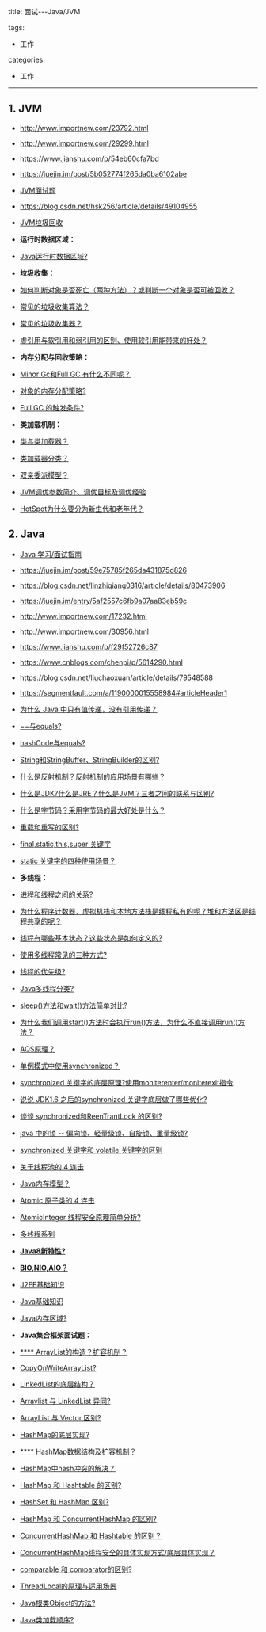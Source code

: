 title: 面试---Java/JVM

tags:
  - 工作

categories:
  - 工作

---
## 1. JVM
- http://www.importnew.com/23792.html
- http://www.importnew.com/29299.html
- https://www.jianshu.com/p/54eb60cfa7bd
- https://juejin.im/post/5b052774f265da0ba6102abe
- [JVM面试题](https://github.com/Homiss/Java-interview-questions/blob/master/JVM/JVM%E9%9D%A2%E8%AF%95%E9%A2%98.md)
- https://blog.csdn.net/hsk256/article/details/49104955
- [JVM垃圾回收](https://github.com/mnan2c/JavaGuide/blob/master/docs/java/%E6%90%9E%E5%AE%9AJVM%E5%9E%83%E5%9C%BE%E5%9B%9E%E6%94%B6%E5%B0%B1%E6%98%AF%E8%BF%99%E4%B9%88%E7%AE%80%E5%8D%95.md)


- **运行时数据区域：**
- [Java运行时数据区域?](https://github.com/mnan2c/JavaGuide/blob/master/docs/java/%E5%8F%AF%E8%83%BD%E6%98%AF%E6%8A%8AJava%E5%86%85%E5%AD%98%E5%8C%BA%E5%9F%9F%E8%AE%B2%E7%9A%84%E6%9C%80%E6%B8%85%E6%A5%9A%E7%9A%84%E4%B8%80%E7%AF%87%E6%96%87%E7%AB%A0.md#%E4%BA%8C-%E8%BF%90%E8%A1%8C%E6%97%B6%E6%95%B0%E6%8D%AE%E5%8C%BA%E5%9F%9F)
- **垃圾收集：**
- [如何判断对象是否死亡（两种方法）？或判断一个对象是否可被回收？](https://github.com/CyC2018/CS-Notes/blob/master/docs/notes/Java%20%E8%99%9A%E6%8B%9F%E6%9C%BA.md#%E5%88%A4%E6%96%AD%E4%B8%80%E4%B8%AA%E5%AF%B9%E8%B1%A1%E6%98%AF%E5%90%A6%E5%8F%AF%E8%A2%AB%E5%9B%9E%E6%94%B6)
- [常见的垃圾收集算法？](https://github.com/CyC2018/CS-Notes/blob/master/docs/notes/Java%20%E8%99%9A%E6%8B%9F%E6%9C%BA.md#%E5%9E%83%E5%9C%BE%E6%94%B6%E9%9B%86%E7%AE%97%E6%B3%95)
- [常见的垃圾收集器？](https://github.com/CyC2018/CS-Notes/blob/master/docs/notes/Java%20%E8%99%9A%E6%8B%9F%E6%9C%BA.md#%E5%9E%83%E5%9C%BE%E6%94%B6%E9%9B%86%E5%99%A8)
- [虚引用与软引用和弱引用的区别、使用软引用能带来的好处？](https://github.com/mnan2c/JavaGuide/blob/master/docs/java/%E6%90%9E%E5%AE%9AJVM%E5%9E%83%E5%9C%BE%E5%9B%9E%E6%94%B6%E5%B0%B1%E6%98%AF%E8%BF%99%E4%B9%88%E7%AE%80%E5%8D%95.md#23-%E5%86%8D%E8%B0%88%E5%BC%95%E7%94%A8)
- **内存分配与回收策略：**
- [Minor Gc和Full GC 有什么不同呢？](https://github.com/CyC2018/CS-Notes/blob/master/docs/notes/Java%20%E8%99%9A%E6%8B%9F%E6%9C%BA.md#minor-gc-%E5%92%8C-full-gc)
- [对象的内存分配策略?](https://github.com/CyC2018/CS-Notes/blob/master/docs/notes/Java%20%E8%99%9A%E6%8B%9F%E6%9C%BA.md#%E5%86%85%E5%AD%98%E5%88%86%E9%85%8D%E7%AD%96%E7%95%A5)
- [Full GC 的触发条件?](https://github.com/CyC2018/CS-Notes/blob/master/docs/notes/Java%20%E8%99%9A%E6%8B%9F%E6%9C%BA.md#full-gc-%E7%9A%84%E8%A7%A6%E5%8F%91%E6%9D%A1%E4%BB%B6)
- **类加载机制：**
- [类与类加载器？](https://github.com/CyC2018/CS-Notes/blob/master/docs/notes/Java%20%E8%99%9A%E6%8B%9F%E6%9C%BA.md#%E7%B1%BB%E4%B8%8E%E7%B1%BB%E5%8A%A0%E8%BD%BD%E5%99%A8)
- [类加载器分类？](https://github.com/CyC2018/CS-Notes/blob/master/docs/notes/Java%20%E8%99%9A%E6%8B%9F%E6%9C%BA.md#%E7%B1%BB%E5%8A%A0%E8%BD%BD%E5%99%A8%E5%88%86%E7%B1%BB)
- [双亲委派模型？](https://github.com/CyC2018/CS-Notes/blob/master/docs/notes/Java%20%E8%99%9A%E6%8B%9F%E6%9C%BA.md#%E5%8F%8C%E4%BA%B2%E5%A7%94%E6%B4%BE%E6%A8%A1%E5%9E%8B)
- [JVM调优参数简介、调优目标及调优经验](https://blog.csdn.net/jisuanjiguoba/article/details/80176223)
- [HotSpot为什么要分为新生代和老年代？](https://github.com/mnan2c/JavaGuide/blob/master/docs/java/%E6%90%9E%E5%AE%9AJVM%E5%9E%83%E5%9C%BE%E5%9B%9E%E6%94%B6%E5%B0%B1%E6%98%AF%E8%BF%99%E4%B9%88%E7%AE%80%E5%8D%95.md#34-%E5%88%86%E4%BB%A3%E6%94%B6%E9%9B%86%E7%AE%97%E6%B3%95)

## 2. Java
- [Java 学习/面试指南](https://github.com/Snailclimb/JavaGuide)
- https://juejin.im/post/59e75785f265da431875d826
- https://blog.csdn.net/linzhiqiang0316/article/details/80473906
- https://juejin.im/entry/5af2557c6fb9a07aa83eb59c
- http://www.importnew.com/17232.html
- http://www.importnew.com/30956.html
- https://www.jianshu.com/p/f29f52726c87
- https://www.cnblogs.com/chenpi/p/5614290.html
- https://blog.csdn.net/liuchaoxuan/article/details/79548588
- https://segmentfault.com/a/1190000015558984#articleHeader1


- [为什么 Java 中只有值传递，没有引用传递？](https://github.com/mnan2c/JavaGuide/blob/master/docs/essential-content-for-interview/MostCommonJavaInterviewQuestions/%E7%AC%AC%E4%B8%80%E5%91%A8%EF%BC%882018-8-7%EF%BC%89.md#%E4%B8%80-%E4%B8%BA%E4%BB%80%E4%B9%88-java-%E4%B8%AD%E5%8F%AA%E6%9C%89%E5%80%BC%E4%BC%A0%E9%80%92)
- [==与equals?](https://github.com/mnan2c/JavaGuide/blob/master/docs/essential-content-for-interview/MostCommonJavaInterviewQuestions/%E7%AC%AC%E4%B8%80%E5%91%A8%EF%BC%882018-8-7%EF%BC%89.md#%E4%BA%8C--%E4%B8%8Eequals%E9%87%8D%E8%A6%81)
- [hashCode与equals?](https://github.com/mnan2c/JavaGuide/blob/master/docs/essential-content-for-interview/MostCommonJavaInterviewQuestions/%E7%AC%AC%E4%B8%80%E5%91%A8%EF%BC%882018-8-7%EF%BC%89.md#hashcode%E4%B8%8Eequals%E7%9A%84%E7%9B%B8%E5%85%B3%E8%A7%84%E5%AE%9A)
- [String和StringBuffer、StringBuilder的区别?](https://github.com/mnan2c/JavaGuide/blob/master/docs/essential-content-for-interview/MostCommonJavaInterviewQuestions/%E7%AC%AC%E4%BA%8C%E5%91%A8%282018-8-13%29.md#string%E5%92%8Cstringbufferstringbuilder%E7%9A%84%E5%8C%BA%E5%88%AB%E6%98%AF%E4%BB%80%E4%B9%88string%E4%B8%BA%E4%BB%80%E4%B9%88%E6%98%AF%E4%B8%8D%E5%8F%AF%E5%8F%98%E7%9A%84)
- [什么是反射机制？反射机制的应用场景有哪些？](https://github.com/mnan2c/JavaGuide/blob/master/docs/essential-content-for-interview/MostCommonJavaInterviewQuestions/%E7%AC%AC%E4%BA%8C%E5%91%A8%282018-8-13%29.md#%E4%BB%80%E4%B9%88%E6%98%AF%E5%8F%8D%E5%B0%84%E6%9C%BA%E5%88%B6%E5%8F%8D%E5%B0%84%E6%9C%BA%E5%88%B6%E7%9A%84%E5%BA%94%E7%94%A8%E5%9C%BA%E6%99%AF%E6%9C%89%E5%93%AA%E4%BA%9B)
- [什么是JDK?什么是JRE？什么是JVM？三者之间的联系与区别?](https://github.com/mnan2c/JavaGuide/blob/master/docs/essential-content-for-interview/MostCommonJavaInterviewQuestions/%E7%AC%AC%E4%BA%8C%E5%91%A8%282018-8-13%29.md#%E4%BB%80%E4%B9%88%E6%98%AFjdk%E4%BB%80%E4%B9%88%E6%98%AFjre%E4%BB%80%E4%B9%88%E6%98%AFjvm%E4%B8%89%E8%80%85%E4%B9%8B%E9%97%B4%E7%9A%84%E8%81%94%E7%B3%BB%E4%B8%8E%E5%8C%BA%E5%88%AB)
- [什么是字节码？采用字节码的最大好处是什么？](https://github.com/mnan2c/JavaGuide/blob/master/docs/essential-content-for-interview/MostCommonJavaInterviewQuestions/%E7%AC%AC%E4%BA%8C%E5%91%A8%282018-8-13%29.md#%E4%BB%80%E4%B9%88%E6%98%AF%E5%AD%97%E8%8A%82%E7%A0%81%E9%87%87%E7%94%A8%E5%AD%97%E8%8A%82%E7%A0%81%E7%9A%84%E6%9C%80%E5%A4%A7%E5%A5%BD%E5%A4%84%E6%98%AF%E4%BB%80%E4%B9%88)
- [重载和重写的区别?](https://github.com/mnan2c/JavaGuide/blob/master/docs/essential-content-for-interview/MostCommonJavaInterviewQuestions/%E7%AC%AC%E4%BA%8C%E5%91%A8%282018-8-13%29.md#%E9%87%8D%E8%BD%BD%E5%92%8C%E9%87%8D%E5%86%99%E7%9A%84%E5%8C%BA%E5%88%AB)
- [final,static,this,super 关键字](https://github.com/mnan2c/JavaGuide/blob/master/docs/java/Basis/final%E3%80%81static%E3%80%81this%E3%80%81super.md#finalstaticthissuper-%E5%85%B3%E9%94%AE%E5%AD%97%E6%80%BB%E7%BB%93)
- [static 关键字的四种使用场景？](https://github.com/mnan2c/JavaGuide/blob/master/docs/java/Basis/final%E3%80%81static%E3%80%81this%E3%80%81super.md#static-%E5%85%B3%E9%94%AE%E5%AD%97%E4%B8%BB%E8%A6%81%E6%9C%89%E4%BB%A5%E4%B8%8B%E5%9B%9B%E7%A7%8D%E4%BD%BF%E7%94%A8%E5%9C%BA%E6%99%AF)
- **多线程：**
- [进程和线程之间的关系?](https://github.com/mnan2c/JavaGuide/blob/master/docs/java/Multithread/ConcurrentProgramming1-%E5%B9%B6%E5%8F%91%E7%BC%96%E7%A8%8B%E5%9F%BA%E7%A1%80%E7%9F%A5%E8%AF%86.md#13-%E4%BB%8E-jvm-%E8%A7%92%E5%BA%A6%E8%AF%B4%E8%BF%9B%E7%A8%8B%E5%92%8C%E7%BA%BF%E7%A8%8B%E4%B9%8B%E9%97%B4%E7%9A%84%E5%85%B3%E7%B3%BB%E9%87%8D%E8%A6%81)
- [为什么程序计数器、虚拟机栈和本地方法栈是线程私有的呢？堆和方法区是线程共享的呢？](https://github.com/mnan2c/JavaGuide/blob/master/docs/java/Multithread/ConcurrentProgramming1-%E5%B9%B6%E5%8F%91%E7%BC%96%E7%A8%8B%E5%9F%BA%E7%A1%80%E7%9F%A5%E8%AF%86.md#132-%E7%A8%8B%E5%BA%8F%E8%AE%A1%E6%95%B0%E5%99%A8%E4%B8%BA%E4%BB%80%E4%B9%88%E6%98%AF%E7%A7%81%E6%9C%89%E7%9A%84)
- [线程有哪些基本状态？这些状态是如何定义的?](https://github.com/mnan2c/JavaGuide/blob/master/docs/essential-content-for-interview/MostCommonJavaInterviewQuestions/%E7%AC%AC%E5%9B%9B%E5%91%A8%282018-8-30%29.md#2-%E7%BA%BF%E7%A8%8B%E6%9C%89%E5%93%AA%E4%BA%9B%E5%9F%BA%E6%9C%AC%E7%8A%B6%E6%80%81%E8%BF%99%E4%BA%9B%E7%8A%B6%E6%80%81%E6%98%AF%E5%A6%82%E4%BD%95%E5%AE%9A%E4%B9%89%E7%9A%84)
- [使用多线程常见的三种方式?](https://github.com/mnan2c/JavaGuide/blob/master/docs/essential-content-for-interview/MostCommonJavaInterviewQuestions/%E7%AC%AC%E5%9B%9B%E5%91%A8%282018-8-30%29.md#5-%E4%BD%BF%E7%94%A8%E5%A4%9A%E7%BA%BF%E7%A8%8B%E5%B8%B8%E8%A7%81%E7%9A%84%E4%B8%89%E7%A7%8D%E6%96%B9%E5%BC%8F)
- [线程的优先级?](https://github.com/mnan2c/JavaGuide/blob/master/docs/essential-content-for-interview/MostCommonJavaInterviewQuestions/%E7%AC%AC%E5%9B%9B%E5%91%A8%282018-8-30%29.md#6-%E7%BA%BF%E7%A8%8B%E7%9A%84%E4%BC%98%E5%85%88%E7%BA%A7)
- [Java多线程分类?](https://github.com/mnan2c/JavaGuide/blob/master/docs/essential-content-for-interview/MostCommonJavaInterviewQuestions/%E7%AC%AC%E5%9B%9B%E5%91%A8%282018-8-30%29.md#7-java%E5%A4%9A%E7%BA%BF%E7%A8%8B%E5%88%86%E7%B1%BB)
- [sleep()方法和wait()方法简单对比?](https://github.com/mnan2c/JavaGuide/blob/master/docs/essential-content-for-interview/MostCommonJavaInterviewQuestions/%E7%AC%AC%E5%9B%9B%E5%91%A8%282018-8-30%29.md#8-sleep%E6%96%B9%E6%B3%95%E5%92%8Cwait%E6%96%B9%E6%B3%95%E7%AE%80%E5%8D%95%E5%AF%B9%E6%AF%94)
- [为什么我们调用start()方法时会执行run()方法，为什么不直接调用run()方法？](https://github.com/mnan2c/JavaGuide/blob/master/docs/essential-content-for-interview/MostCommonJavaInterviewQuestions/%E7%AC%AC%E5%9B%9B%E5%91%A8%282018-8-30%29.md#8-sleep%E6%96%B9%E6%B3%95%E5%92%8Cwait%E6%96%B9%E6%B3%95%E7%AE%80%E5%8D%95%E5%AF%B9%E6%AF%94)
- [AQS原理？](https://github.com/mnan2c/JavaGuide/blob/master/docs/java/Multithread/AQS.md#21-aqs-%E5%8E%9F%E7%90%86%E6%A6%82%E8%A7%88)
- [单例模式中使用synchronized？](https://github.com/mnan2c/JavaGuide/blob/master/docs/java/Multithread/BATJ%E9%83%BD%E7%88%B1%E9%97%AE%E7%9A%84%E5%A4%9A%E7%BA%BF%E7%A8%8B%E9%9D%A2%E8%AF%95%E9%A2%98.md#12-%E8%AF%B4%E8%AF%B4%E8%87%AA%E5%B7%B1%E6%98%AF%E6%80%8E%E4%B9%88%E4%BD%BF%E7%94%A8-synchronized-%E5%85%B3%E9%94%AE%E5%AD%97%E5%9C%A8%E9%A1%B9%E7%9B%AE%E4%B8%AD%E7%94%A8%E5%88%B0%E4%BA%86%E5%90%97)
- [synchronized 关键字的底层原理?使用moniterenter/moniterexit指令](https://github.com/mnan2c/JavaGuide/blob/master/docs/java/Multithread/BATJ%E9%83%BD%E7%88%B1%E9%97%AE%E7%9A%84%E5%A4%9A%E7%BA%BF%E7%A8%8B%E9%9D%A2%E8%AF%95%E9%A2%98.md#13-%E8%AE%B2%E4%B8%80%E4%B8%8B-synchronized-%E5%85%B3%E9%94%AE%E5%AD%97%E7%9A%84%E5%BA%95%E5%B1%82%E5%8E%9F%E7%90%86)
- [说说 JDK1.6 之后的synchronized 关键字底层做了哪些优化?](https://github.com/mnan2c/JavaGuide/blob/master/docs/java/Multithread/BATJ%E9%83%BD%E7%88%B1%E9%97%AE%E7%9A%84%E5%A4%9A%E7%BA%BF%E7%A8%8B%E9%9D%A2%E8%AF%95%E9%A2%98.md#14-%E8%AF%B4%E8%AF%B4-jdk16-%E4%B9%8B%E5%90%8E%E7%9A%84synchronized-%E5%85%B3%E9%94%AE%E5%AD%97%E5%BA%95%E5%B1%82%E5%81%9A%E4%BA%86%E5%93%AA%E4%BA%9B%E4%BC%98%E5%8C%96%E5%8F%AF%E4%BB%A5%E8%AF%A6%E7%BB%86%E4%BB%8B%E7%BB%8D%E4%B8%80%E4%B8%8B%E8%BF%99%E4%BA%9B%E4%BC%98%E5%8C%96%E5%90%97)
- [谈谈 synchronized和ReenTrantLock 的区别?](https://github.com/mnan2c/JavaGuide/blob/master/docs/java/Multithread/BATJ%E9%83%BD%E7%88%B1%E9%97%AE%E7%9A%84%E5%A4%9A%E7%BA%BF%E7%A8%8B%E9%9D%A2%E8%AF%95%E9%A2%98.md#15-%E8%B0%88%E8%B0%88-synchronized%E5%92%8Creentrantlock-%E7%9A%84%E5%8C%BA%E5%88%AB)
- [java 中的锁 -- 偏向锁、轻量级锁、自旋锁、重量级锁?](http://www.ideabuffer.cn/2017/04/21/java-%E4%B8%AD%E7%9A%84%E9%94%81-%E5%81%8F%E5%90%91%E9%94%81%E3%80%81%E8%BD%BB%E9%87%8F%E7%BA%A7%E9%94%81%E3%80%81%E8%87%AA%E6%97%8B%E9%94%81%E3%80%81%E9%87%8D%E9%87%8F%E7%BA%A7%E9%94%81/)
- [synchronized 关键字和 volatile 关键字的区别](https://github.com/mnan2c/JavaGuide/blob/master/docs/java/Multithread/BATJ%E9%83%BD%E7%88%B1%E9%97%AE%E7%9A%84%E5%A4%9A%E7%BA%BF%E7%A8%8B%E9%9D%A2%E8%AF%95%E9%A2%98.md#22-%E8%AF%B4%E8%AF%B4-synchronized-%E5%85%B3%E9%94%AE%E5%AD%97%E5%92%8C-volatile-%E5%85%B3%E9%94%AE%E5%AD%97%E7%9A%84%E5%8C%BA%E5%88%AB)
- [关于线程池的 4 连击](https://github.com/mnan2c/JavaGuide/blob/master/docs/java/Multithread/BATJ%E9%83%BD%E7%88%B1%E9%97%AE%E7%9A%84%E5%A4%9A%E7%BA%BF%E7%A8%8B%E9%9D%A2%E8%AF%95%E9%A2%98.md#%E4%B8%89-%E9%9D%A2%E8%AF%95%E4%B8%AD%E5%85%B3%E4%BA%8E-%E7%BA%BF%E7%A8%8B%E6%B1%A0%E7%9A%84-2-%E8%BF%9E%E5%87%BB)
- [Java内存模型？](https://github.com/mnan2c/JavaGuide/blob/master/docs/java/Multithread/BATJ%E9%83%BD%E7%88%B1%E9%97%AE%E7%9A%84%E5%A4%9A%E7%BA%BF%E7%A8%8B%E9%9D%A2%E8%AF%95%E9%A2%98.md#21-%E8%AE%B2%E4%B8%80%E4%B8%8Bjava%E5%86%85%E5%AD%98%E6%A8%A1%E5%9E%8B)
- [ Atomic 原子类的 4 连击](https://github.com/mnan2c/JavaGuide/blob/master/docs/java/Multithread/BATJ%E9%83%BD%E7%88%B1%E9%97%AE%E7%9A%84%E5%A4%9A%E7%BA%BF%E7%A8%8B%E9%9D%A2%E8%AF%95%E9%A2%98.md#%E5%9B%9B--%E9%9D%A2%E8%AF%95%E4%B8%AD%E5%85%B3%E4%BA%8E-atomic-%E5%8E%9F%E5%AD%90%E7%B1%BB%E7%9A%84-4-%E8%BF%9E%E5%87%BB)
- [AtomicInteger 线程安全原理简单分析?](https://github.com/mnan2c/JavaGuide/blob/master/docs/java/Multithread/Atomic.md#24-atomicinteger-%E7%BA%BF%E7%A8%8B%E5%AE%89%E5%85%A8%E5%8E%9F%E7%90%86%E7%AE%80%E5%8D%95%E5%88%86%E6%9E%90)
- [多线程系列](https://github.com/mnan2c/JavaGuide/blob/master/docs/java/%E5%A4%9A%E7%BA%BF%E7%A8%8B%E7%B3%BB%E5%88%97.md)
- [**Java8新特性?**](https://github.com/mnan2c/JavaGuide/blob/master/docs/java/What's%20New%20in%20JDK8/Java8Tutorial.md)
- [**BIO,NIO,AIO？**](https://github.com/mnan2c/JavaGuide/blob/master/docs/java/BIO-NIO-AIO.md)
- [J2EE基础知识](https://github.com/mnan2c/JavaGuide/blob/master/docs/java/J2EE%E5%9F%BA%E7%A1%80%E7%9F%A5%E8%AF%86.md)
- [Java基础知识](https://github.com/mnan2c/JavaGuide/blob/master/docs/java/Java%E5%9F%BA%E7%A1%80%E7%9F%A5%E8%AF%86.md)
- [Java内存区域?](https://github.com/mnan2c/JavaGuide/blob/master/docs/java/%E5%8F%AF%E8%83%BD%E6%98%AF%E6%8A%8AJava%E5%86%85%E5%AD%98%E5%8C%BA%E5%9F%9F%E8%AE%B2%E7%9A%84%E6%9C%80%E6%B8%85%E6%A5%9A%E7%9A%84%E4%B8%80%E7%AF%87%E6%96%87%E7%AB%A0.md)
- **Java集合框架面试题：**
- [**** ArrayList的构造？扩容机制？](https://github.com/mnan2c/JavaGuide/blob/master/docs/java/ArrayList-Grow.md)
- [CopyOnWriteArrayList?](https://github.com/mnan2c/JavaGuide/blob/master/docs/java/Multithread/%E5%B9%B6%E5%8F%91%E5%AE%B9%E5%99%A8%E6%80%BB%E7%BB%93.md#%E4%B8%89-copyonwritearraylist)
- [LinkedList的底层结构？](https://github.com/mnan2c/JavaGuide/blob/master/docs/java/LinkedList.md#%E7%AE%80%E4%BB%8B)
- [Arraylist 与 LinkedList 异同?](https://github.com/mnan2c/JavaGuide/blob/master/docs/java/%E8%BF%99%E5%87%A0%E9%81%93Java%E9%9B%86%E5%90%88%E6%A1%86%E6%9E%B6%E9%9D%A2%E8%AF%95%E9%A2%98%E5%87%A0%E4%B9%8E%E5%BF%85%E9%97%AE.md#arraylist-%E4%B8%8E-linkedlist-%E5%BC%82%E5%90%8C)
- [ArrayList 与 Vector 区别?](https://github.com/mnan2c/JavaGuide/blob/master/docs/java/%E8%BF%99%E5%87%A0%E9%81%93Java%E9%9B%86%E5%90%88%E6%A1%86%E6%9E%B6%E9%9D%A2%E8%AF%95%E9%A2%98%E5%87%A0%E4%B9%8E%E5%BF%85%E9%97%AE.md#arraylist-%E4%B8%8E-vector-%E5%8C%BA%E5%88%AB)
- [HashMap的底层实现?](https://github.com/mnan2c/JavaGuide/blob/master/docs/java/%E8%BF%99%E5%87%A0%E9%81%93Java%E9%9B%86%E5%90%88%E6%A1%86%E6%9E%B6%E9%9D%A2%E8%AF%95%E9%A2%98%E5%87%A0%E4%B9%8E%E5%BF%85%E9%97%AE.md#hashmap%E7%9A%84%E5%BA%95%E5%B1%82%E5%AE%9E%E7%8E%B0)
- [**** HashMap数据结构及扩容机制？](https://github.com/mnan2c/JavaGuide/blob/master/docs/java/HashMap.md)
- [HashMap中hash冲突的解决？](https://github.com/guohongjun/HashMap-System-Learning#hash%E5%86%B2%E7%AA%81%E8%A7%A3%E5%86%B3%E5%8A%9E%E6%B3%95)
- [HashMap 和 Hashtable 的区别?](https://github.com/mnan2c/JavaGuide/blob/master/docs/java/%E8%BF%99%E5%87%A0%E9%81%93Java%E9%9B%86%E5%90%88%E6%A1%86%E6%9E%B6%E9%9D%A2%E8%AF%95%E9%A2%98%E5%87%A0%E4%B9%8E%E5%BF%85%E9%97%AE.md#hashmap-%E5%92%8C-hashtable-%E7%9A%84%E5%8C%BA%E5%88%AB)
- [HashSet 和 HashMap 区别?](https://github.com/mnan2c/JavaGuide/blob/master/docs/java/%E8%BF%99%E5%87%A0%E9%81%93Java%E9%9B%86%E5%90%88%E6%A1%86%E6%9E%B6%E9%9D%A2%E8%AF%95%E9%A2%98%E5%87%A0%E4%B9%8E%E5%BF%85%E9%97%AE.md#hashset-%E5%92%8C-hashmap-%E5%8C%BA%E5%88%AB)
- [HashMap 和 ConcurrentHashMap 的区别?](https://github.com/mnan2c/JavaGuide/blob/master/docs/java/Java%E9%9B%86%E5%90%88%E6%A1%86%E6%9E%B6%E5%B8%B8%E8%A7%81%E9%9D%A2%E8%AF%95%E9%A2%98%E6%80%BB%E7%BB%93.md#hashmap-%E5%92%8C-concurrenthashmap-%E7%9A%84%E5%8C%BA%E5%88%AB)
- [ConcurrentHashMap 和 Hashtable 的区别？](https://github.com/mnan2c/JavaGuide/blob/master/docs/java/%E8%BF%99%E5%87%A0%E9%81%93Java%E9%9B%86%E5%90%88%E6%A1%86%E6%9E%B6%E9%9D%A2%E8%AF%95%E9%A2%98%E5%87%A0%E4%B9%8E%E5%BF%85%E9%97%AE.md#concurrenthashmap-%E5%92%8C-hashtable-%E7%9A%84%E5%8C%BA%E5%88%AB)
- [ConcurrentHashMap线程安全的具体实现方式/底层具体实现？](https://github.com/mnan2c/JavaGuide/blob/master/docs/java/%E8%BF%99%E5%87%A0%E9%81%93Java%E9%9B%86%E5%90%88%E6%A1%86%E6%9E%B6%E9%9D%A2%E8%AF%95%E9%A2%98%E5%87%A0%E4%B9%8E%E5%BF%85%E9%97%AE.md#concurrenthashmap%E7%BA%BF%E7%A8%8B%E5%AE%89%E5%85%A8%E7%9A%84%E5%85%B7%E4%BD%93%E5%AE%9E%E7%8E%B0%E6%96%B9%E5%BC%8F%E5%BA%95%E5%B1%82%E5%85%B7%E4%BD%93%E5%AE%9E%E7%8E%B0)
- [comparable 和 comparator的区别?](https://github.com/mnan2c/JavaGuide/blob/master/docs/java/Java%E9%9B%86%E5%90%88%E6%A1%86%E6%9E%B6%E5%B8%B8%E8%A7%81%E9%9D%A2%E8%AF%95%E9%A2%98%E6%80%BB%E7%BB%93.md#comparable-%E5%92%8C-comparator%E7%9A%84%E5%8C%BA%E5%88%AB)
- [ThreadLocal的原理与适用场景](http://www.jasongj.com/java/threadlocal/)
- [Java根类Object的方法?](https://fangjian0423.github.io/2016/03/12/java-Object-method/)
- [Java类加载顺序?](https://blog.csdn.net/whing123/article/details/77988936)
